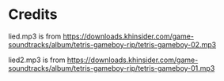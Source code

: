 # Credits

lied.mp3 is from https://downloads.khinsider.com/game-soundtracks/album/tetris-gameboy-rip/tetris-gameboy-02.mp3

lied2.mp3 is from  https://downloads.khinsider.com/game-soundtracks/album/tetris-gameboy-rip/tetris-gameboy-01.mp3